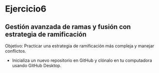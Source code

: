 # Ejercicio6
## Gestión avanzada de ramas y fusión con estrategia de ramificación
Objetivo: Practicar una estrategia de ramificación más compleja y manejar conflictos.
* Inicializa un nuevo repositorio en GitHub y clónalo en tu computadora usando GitHub Desktop.
